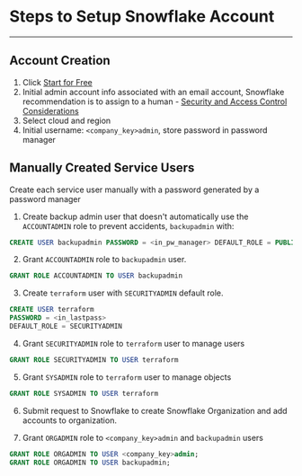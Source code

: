 # Steps to Setup Snowflake Account

---
## Account Creation

1. Click [Start for Free](https://signup.snowflake.com/?_ga=2.21000191.578029026.1626227286-491675626.1601861206)
2. Initial admin account info associated with an email account, Snowflake recommendation is to assign to a human - [Security and Access Control Considerations](https://docs.snowflake.com/en/user-guide/security-access-control-considerations.html)
3. Select cloud and region
4. Initial username: `<company_key>admin`, store password in password manager

## Manually Created Service Users
Create each service user manually with a password generated by a password manager

1. Create backup admin user that doesn't automatically use the `ACCOUNTADMIN` role to prevent accidents, `backupadmin` with:
```sql
CREATE USER backupadmin PASSWORD = <in_pw_manager> DEFAULT_ROLE = PUBLIC
```
2. Grant `ACCOUNTADMIN` role to `backupadmin` user.
```sql
GRANT ROLE ACCOUNTADMIN TO USER backupadmin
```
3. Create `terraform` user with `SECURITYADMIN` default role.
```sql
CREATE USER terraform
PASSWORD = <in_lastpass>
DEFAULT_ROLE = SECURITYADMIN
```
4. Grant `SECURITYADMIN` role to `terraform` user to manage users
```sql
GRANT ROLE SECURITYADMIN TO USER terraform
```
5. Grant `SYSADMIN` role to `terraform` user to manage objects
```sql
GRANT ROLE SYSADMIN TO USER terraform
```

6. Submit request to Snowflake to create Snowflake Organization and add accounts to organization.

7. Grant `ORGADMIN` role to `<company_key>admin` and `backupadmin` users
```sql
GRANT ROLE ORGADMIN TO USER <company_key>admin;
GRANT ROLE ORGADMIN TO USER backupadmin;
```
